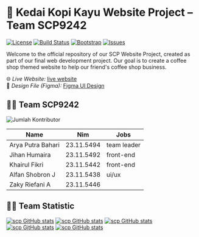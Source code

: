 # 🚨 Kedai Kopi Kayu Website Project – Team SCP9242

[![License](https://img.shields.io/badge/License-MIT-blue.svg)](https://opensource.org/licenses/MIT)
[![Build Status](https://img.shields.io/github/workflow/status/shitodcy/scp/CI)](https://github.com/shitodcy/scp/actions)
[![Bootstrap](https://img.shields.io/badge/Bootstrap-5-blue.svg)](https://getbootstrap.com/)
[![Issues](https://img.shields.io/github/issues/shitodcy/scp.svg)](https://github.com/shitodcy/scp/issues)

Welcome to the official repository of our SCP Website Project, created as part of our final web development project. Our goal is to create a coffee shop themed website to help our friend's coffee shop business.

🌐 *Live Website:* [live website](https://kedaikopikayu.my.id)  
🎨 *Design File (Figma):* [Figma UI Design](https://www.figma.com/design/6TeGhqC5ziwJRAnjLeYhn1/Projek-SCP?node-id=0-1&t=xaRu7TMMZPdRlwaN-1)

## 🧑‍💻 Team SCP9242
![Jumlah Kontributor](https://img.shields.io/github/contributors/shitodcy/scp)


| Name               | Nim         |    Jobs     |
|--------------------|-------------|-------------|
| Arya Putra Bahari  | 23.11.5494  |  team leader|
| Jihan Humaira      | 23.11.5492  |  front-end  |
| Khairul Fikri      | 23.11.5442  |  front-end  |
| Alfan Shobron J    | 23.11.5438  |   ui/ux     |
| Zaky Riefani A     | 23.11.5446  |             |

## 🧑‍💻 Team Statistic


[![scp GitHub stats](https://github-readme-stats.vercel.app/api?username=shitodcy&include_all_commits=true&theme=dracula)](https://github.com/shitodcy/scp)
[![scp GitHub stats](https://github-readme-stats.vercel.app/api?username=JihanPaperwork&include_all_commits=true&theme=dracula)](https://github.com/shitodcy/scp)
[![scp GitHub stats](https://github-readme-stats.vercel.app/api?username=Iruru21&include_all_commits=true&theme=dracula)](https://github.com/shitodcy/scp)
[![scp GitHub stats](https://github-readme-stats.vercel.app/api?username=alfan-droid&include_all_commits=true&theme=dracula)](https://github.com/shitodcy/scp)
[![scp GitHub stats](https://github-readme-stats.vercel.app/api?username=fanns313&include_all_commits=true&theme=dracula)](https://github.com/shitodcy/scp)
